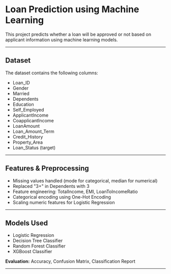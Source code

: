 # Loan Prediction using Machine Learning

This project predicts whether a loan will be approved or not based on applicant information using machine learning models.

---

## Dataset

The dataset contains the following columns:

- Loan_ID
- Gender
- Married
- Dependents
- Education
- Self_Employed
- ApplicantIncome
- CoapplicantIncome
- LoanAmount
- Loan_Amount_Term
- Credit_History
- Property_Area
- Loan_Status (target)

---

## Features & Preprocessing

- Missing values handled (mode for categorical, median for numerical)
- Replaced "3+" in Dependents with 3
- Feature engineering: TotalIncome, EMI, LoanToIncomeRatio
- Categorical encoding using One-Hot Encoding
- Scaling numeric features for Logistic Regression

---

## Models Used

- Logistic Regression  
- Decision Tree Classifier  
- Random Forest Classifier  
- XGBoost Classifier  

**Evaluation:** Accuracy, Confusion Matrix, Classification Report

---
